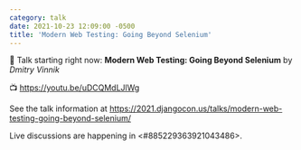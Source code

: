 ```yaml
---
category: talk
date: 2021-10-23 12:09:00 -0500
title: 'Modern Web Testing: Going Beyond Selenium'
---
```


:tada: Talk starting right now: **Modern Web Testing: Going Beyond Selenium** by *Dmitry Vinnik*

:tv: https://youtu.be/uDCQMdLJlWg

See the talk information at https://2021.djangocon.us/talks/modern-web-testing-going-beyond-selenium/

Live discussions are happening in <#885229363921043486>.